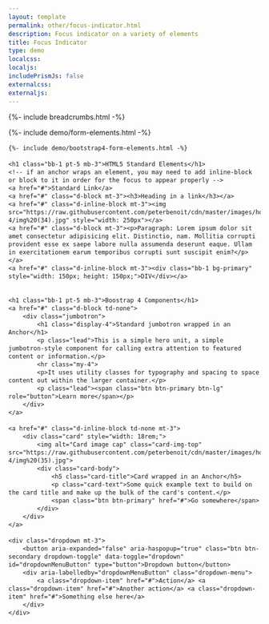 ```yaml
---
layout: template
permalink: other/focus-indicator.html
description: Focus indicator on a variety of elements
title: Focus Indicator
type: demo
localcss: 
localjs:
includePrismJs: false
externalcss: 
externaljs: 
---
```


<style>
	.btn-primary:focus, .btn-primary.focus,
	.btn-secondary:focus, .btn-secondary.focus,
	.btn-tertiary:focus, .btn-tertiary.focus,
	.btn-quaternary:focus, .btn-quaternary.focus,
	.btn-success:focus, .btn-success.focus,
	.btn-danger:focus, .btn-danger.focus,
	.btn-warning:focus, .btn-warning.focus,
	.btn-info:focus, .btn-info.focus,
	.btn-light:focus, .btn-light.focus,
	.btn-dark:focus, .btn-d.focus,
	.btn:focus, .btn.focus,
	.btn-primary:not(:disabled):not(.disabled):active:focus, .btn-primary:not(:disabled):not(.disabled).active:focus, .show > .btn-primary.dropdown-toggle:focus,
	.btn-secondary:not(:disabled):not(.disabled):active:focus, .btn-secondary:not(:disabled):not(.disabled).active:focus, .show > .btn-secondary.dropdown-toggle:focus,
	.btn-tertiary:not(:disabled):not(.disabled):active:focus, .btn-tertiary:not(:disabled):not(.disabled).active:focus, .show > .btn-tertiary.dropdown-toggle:focus,
	.btn-quaternary:not(:disabled):not(.disabled):active:focus, .btn-quaternary:not(:disabled):not(.disabled).active:focus, .show > .btn-quaternary.dropdown-toggle:focus,
	:focus,
	.form-control:focus {
		outline: 0;
		box-shadow: 0 0 0 0.2rem rgba(255, 102, 1, 0.5);
	}

	.btn-primary:not(:disabled):not(.disabled):active, 
	.btn-primary:not(:disabled):not(.disabled).active, 
	.show > .btn-primary.dropdown-toggle {
		background-color: red;
	}	

	.btn-secondary:not(:disabled):not(.disabled):active, 
	.btn-secondary:not(:disabled):not(.disabled).active, 
	.show > .btn-secondary.dropdown-toggle {
		background-color: red;
	}

	.btn-tertiary:not(:disabled):not(.disabled):active, 
	.btn-tertiary:not(:disabled):not(.disabled).active, 
	.show > .btn-tertiary.dropdown-toggle {
		background-color: red;
	}

	.btn-quaternary:not(:disabled):not(.disabled):active, 
	.btn-quaternary:not(:disabled):not(.disabled).active, 
	.show > .btn-quaternary.dropdown-toggle {
		background-color: red;
	}

	.btn-primary.dropdown-toggle + .dropdown-menu > .dropdown-item.active, 
	.btn-primary.dropdown-toggle + .dropdown-menu > .dropdown-item:active {
		background-color: #005eaa;
	}		

	.btn-secondary.dropdown-toggle + .dropdown-menu > .dropdown-item.active, 
	.btn-secondary.dropdown-toggle + .dropdown-menu > .dropdown-item:active {
		background-color: #88c3ea;
	}

	.btn-tertiary.dropdown-toggle + .dropdown-menu > .dropdown-item.active, 
	.btn-tertiary.dropdown-toggle + .dropdown-menu > .dropdown-item:active {
		background-color: #c0e9ff;
	}

	.btn-quaternary.dropdown-toggle + .dropdown-menu > .dropdown-item.active, 
	.btn-quaternary.dropdown-toggle + .dropdown-menu > .dropdown-item:active {
		background-color: #edf9ff;
	}	
</style>

{%- include breadcrumbs.html -%}

<div class="container mb-5">
	{%- include demo/form-elements.html -%}

	{%- include demo/bootstrap4-form-elements.html -%}

	<h1 class="bb-1 pt-5 mb-3">HTML5 Standard Elements</h1>
	<!-- if an anchor wraps an element, you may need to add inline-block or block to it in order for the focus to appear properly -->
	<a href="#">Standard Link</a>
	<a href="#" class="d-block mt-3"><h3>Heading in a link</h3></a>
	<a href="#" class="d-inline-block mt-3"><img src="https://raw.githubusercontent.com/peterbenoit/cdn/master/images/horizontal/city/col-4/img%20(34).jpg" style="width: 250px"></a>
	<a href="#" class="d-block mt-3"><p>Paragraph: Lorem ipsum dolor sit amet consectetur adipisicing elit. Distinctio, nam. Mollitia corrupti provident esse ex saepe labore nulla assumenda deserunt eaque. Ullam in exercitationem earum temporibus corrupti sunt suscipit enim?</p></a>
	<a href="#" class="d-inline-block mt-3"><div class="bb-1 bg-primary" style="width: 150px; height: 150px;">DIV</div></a>


	<h1 class="bb-1 pt-5 mb-3">Boostrap 4 Components</h1>
	<a href="#" class="d-block td-none">
		<div class="jumbotron">
			<h1 class="display-4">Standard jumbotron wrapped in an Anchor</h1>
			<p class="lead">This is a simple hero unit, a simple jumbotron-style component for calling extra attention to featured content or information.</p>
			<hr class="my-4">
			<p>It uses utility classes for typography and spacing to space content out within the larger container.</p>
			<p class="lead"><span class="btn btn-primary btn-lg" role="button">Learn more</span></p>
		</div>
	</a>

	<a href="#" class="d-inline-block td-none mt-3">
		<div class="card" style="width: 18rem;">
			<img alt="Card image cap" class="card-img-top" src="https://raw.githubusercontent.com/peterbenoit/cdn/master/images/horizontal/city/col-4/img%20(35).jpg">
			<div class="card-body">
				<h5 class="card-title">Card wrapped in an Anchor</h5>
				<p class="card-text">Some quick example text to build on the card title and make up the bulk of the card's content.</p>
				<span class="btn btn-primary" href="#">Go somewhere</span>
			</div>
		</div>
	</a>

	<div class="dropdown mt-3">
		<button aria-expanded="false" aria-haspopup="true" class="btn btn-secondary dropdown-toggle" data-toggle="dropdown" id="dropdownMenuButton" type="button">Dropdown button</button>
		<div aria-labelledby="dropdownMenuButton" class="dropdown-menu">
			<a class="dropdown-item" href="#">Action</a> <a class="dropdown-item" href="#">Another action</a> <a class="dropdown-item" href="#">Something else here</a>
		</div>
	</div>	
</div>

<script>
    window.addEventListener( 'DOMContentLoaded', function() {
        ( function( $ ) {

			$( 'a[href]' ).on( 'click', function(e) {
				e.preventDefault();
			} )
    
        } )( jQuery );
    } );
</script>
